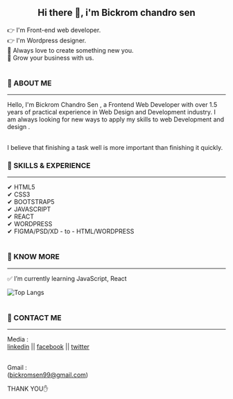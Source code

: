 <h2 align='center'> Hi there 👋, i'm Bickrom chandro sen </h2>
<p>
👉 I'm Front-end web developer. </br>
👉 I'm Wordpress designer. </br>
💪 Always love to create something new you.  </br>
🤝 Grow your business with us.  </br> </br>
</p>
 <h3> 🚩 ABOUT ME </h3> 
<hr color='black'>
Hello, I'm Bickrom Chandro Sen , a Frontend Web Developer with over 1.5 years of practical experience in Web Design and Development industry. I am always looking for new ways to apply my skills to web Development and design . </br> </br>

I believe that finishing a task well is more important than finishing it quickly. </br>

<h3> 🚩 SKILLS & EXPERIENCE </h3> 
<hr color='black'>
<p>
 ✔  HTML5  </br>
 ✔  CSS3   </br>
 ✔  BOOTSTRAP5  </br>
 ✔  JAVASCRIPT  </br>
 ✔  REACT  </br>
 ✔  WORDPRESS </br> 
 ✔  FIGMA/PSD/XD - to - HTML/WORDPRESS </br> </br>

<h3> 🚩 KNOW MORE </h3> 
<hr color='black'>
<p>✅ I’m currently learning JavaScript, React </p>

![Top Langs](https://github-readme-stats.vercel.app/api/top-langs/?username=anuraghazra&layout=compact)  </br> </br>

<h3> 🤝 CONTACT ME </h3> 
<hr color='black'>  
Media : </br>
  <a href="https://www.linkedin.com/in/bickrom99/">linkedin</a> ||
<a href="https://www.facebook.com/bickrom99/">facebook</a> || 
<a href="https://twitter.com/bickrom99">twitter</a> </br> </br>

Gmail : </br>
 (bickromsen99@gmail.com)  
<p>THANK YOU✋</p>


